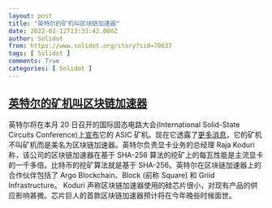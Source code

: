 ```yaml
---
layout: post
title: "英特尔的矿机叫区块链加速器"
date: 2022-02-12T13:33:42.000Z
author: Solidot
from: https://www.solidot.org/story?sid=70637
tags: [ Solidot ]
comments: True
categories: [ Solidot ]
---
```

<!--1644672822000-->
[英特尔的矿机叫区块链加速器](https://www.solidot.org/story?sid=70637)
------

<div>
英特尔将在本月 20 日召开的国际固态电路大会(International Solid-State Circuits Conference)上<a href="https://www.solidot.org/story?sid=70416">宣布</a>它的 ASIC 矿机。现在它透露了<a href="https://www.pcmag.com/news/intel-to-enter-bitcoin-mining-market-with-energy-efficient-gpu">更多消息</a>，它的矿机不叫矿机而是美名为区块链加速器。英特尔负责显卡业务的总经理 Raja Koduri 称，该公司的区块链加速器在基于 SHA-256 算法的挖矿上的每瓦性能是主流显卡的一千多倍。比特币的挖矿算法就是基于 SHA-256。英特尔在区块链加速器上的合作伙伴包括了 Argo Blockchain、Block (前称 Square) 和 Griid Infrastructure。 Koduri 声称区块链加速器使用的硅芯片很小，对现有产品的供应影响甚微。芯片巨人的首款区块链加速器预计将在今年晚些时候面世。
</div>
